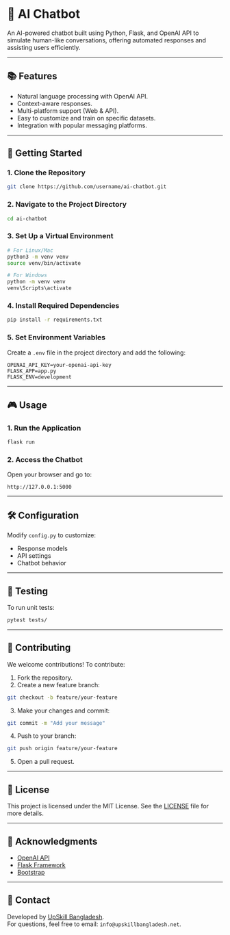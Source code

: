 # 🤖 AI Chatbot

An AI-powered chatbot built using Python, Flask, and OpenAI API to simulate human-like conversations, offering automated responses and assisting users efficiently.

---

## 📚 Features

- Natural language processing with OpenAI API.
- Context-aware responses.
- Multi-platform support (Web & API).
- Easy to customize and train on specific datasets.
- Integration with popular messaging platforms.

---

## 🚀 Getting Started

### 1. Clone the Repository

```bash
git clone https://github.com/username/ai-chatbot.git
```

### 2. Navigate to the Project Directory

```bash
cd ai-chatbot
```

### 3. Set Up a Virtual Environment

```bash
# For Linux/Mac
python3 -m venv venv
source venv/bin/activate

# For Windows
python -m venv venv
venv\Scripts\activate
```

### 4. Install Required Dependencies

```bash
pip install -r requirements.txt
```

### 5. Set Environment Variables

Create a `.env` file in the project directory and add the following:

```
OPENAI_API_KEY=your-openai-api-key
FLASK_APP=app.py
FLASK_ENV=development
```

---

## 🎮 Usage

### 1. Run the Application

```bash
flask run
```

### 2. Access the Chatbot

Open your browser and go to:

```
http://127.0.0.1:5000
```

---

## 🛠️ Configuration

Modify `config.py` to customize:

- Response models
- API settings
- Chatbot behavior

---

## 🧪 Testing

To run unit tests:

```bash
pytest tests/
```

---

## 🤝 Contributing

We welcome contributions! To contribute:

1. Fork the repository.
2. Create a new feature branch:

```bash
git checkout -b feature/your-feature
```

3. Make your changes and commit:

```bash
git commit -m "Add your message"
```

4. Push to your branch:

```bash
git push origin feature/your-feature
```

5. Open a pull request.

---

## 📄 License

This project is licensed under the MIT License. See the [LICENSE](LICENSE) file for more details.

---

## 🙌 Acknowledgments

- [OpenAI API](https://beta.openai.com/)
- [Flask Framework](https://flask.palletsprojects.com/)
- [Bootstrap](https://getbootstrap.com/)

---

## 📧 Contact

Developed by [UpSkill Bangladesh](https://github.com/UpSkill-Bangladesh).\
For questions, feel free to email: `info@upskillbangladesh.net`.